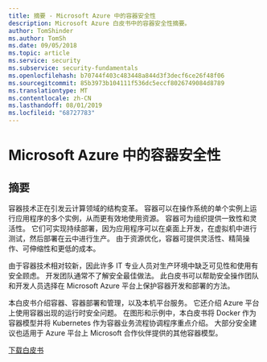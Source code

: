 ```yaml
---
title: 摘要 - Microsoft Azure 中的容器安全性
description: Microsoft Azure 白皮书中的容器安全性摘要。
author: TomShinder
ms.author: TomSh
ms.date: 09/05/2018
ms.topic: article
ms.service: security
ms.subservice: security-fundamentals
ms.openlocfilehash: b70744f403c483448a844d3f3decf6ce26f48f06
ms.sourcegitcommit: 85b3973b104111f536dc5eccf8026749084d8789
ms.translationtype: MT
ms.contentlocale: zh-CN
ms.lasthandoff: 08/01/2019
ms.locfileid: "68727783"
---
```

# <a name="container-security-in-microsoft-azure"></a>Microsoft Azure 中的容器安全性
## <a name="abstract"></a>摘要

容器技术正在引发云计算领域的结构变革。 容器可以在操作系统的单个实例上运行应用程序的多个实例，从而更有效地使用资源。 容器可为组织提供一致性和灵活性。 它们可实现持续部署，因为应用程序可以在桌面上开发，在虚拟机中进行测试，然后部署在云中进行生产。 由于资源优化，容器可提供灵活性、精简操作、可伸缩性和更低的成本。

由于容器技术相对较新，因此许多 IT 专业人员对生产环境中缺乏可见性和使用有安全顾虑。 开发团队通常不了解安全最佳做法。 此白皮书可以帮助安全操作团队和开发人员选择在 Microsoft Azure 平台上保护容器开发和部署的方法。

本白皮书介绍容器、容器部署和管理，以及本机平台服务。 它还介绍 Azure 平台上使用容器出现的运行时安全问题。 在图形和示例中，本白皮书将 Docker 作为容器模型并将 Kubernetes 作为容器业务流程协调程序重点介绍。 大部分安全建议也适用于 Azure 平台上 Microsoft 合作伙伴提供的其他容器模型。

[下载白皮书](https://azure.microsoft.com/mediahandler/files/resourcefiles/container-security-in-microsoft-azure/Open%20Container%20Security%20in%20Microsoft%20Azure.pdf)